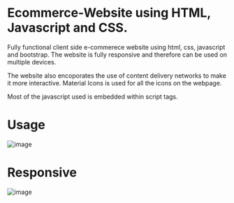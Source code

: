 # Ecommerce-Website using HTML, Javascript and CSS.

Fully functional client side e-commerece website using html, css, javascript and bootstrap.
The website is fully responsive and therefore can be used on multiple devices.

The website also encoporates the use of content delivery networks to make it more interactive.
Material Icons is used for all the icons on the webpage.

Most of the javascript used is embedded within script tags.

# Usage

![image](https://user-images.githubusercontent.com/120285761/209975579-d08d4a2a-31ad-49ee-bb0d-6b944aed8063.png)

# Responsive
![image](https://user-images.githubusercontent.com/120285761/209976066-58caaf7f-b839-4265-bf0b-3347121334e3.png)



